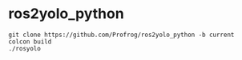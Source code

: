 # ros2yolo_python


    git clone https://github.com/Profrog/ros2yolo_python -b current
    colcon build
    ./rosyolo
